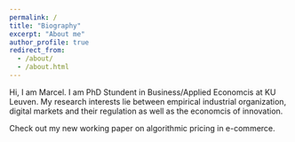 ```yaml
---
permalink: /
title: "Biography"
excerpt: "About me"
author_profile: true
redirect_from: 
  - /about/
  - /about.html
---
```


Hi, I am Marcel. I am PhD Stundent in Business/Applied Economcis at KU Leuven. My research interests lie between empirical industrial organization, digital markets and their regulation as well as the economcis of innovation.

Check out my new working paper on algorithmic pricing in e-commerce.

